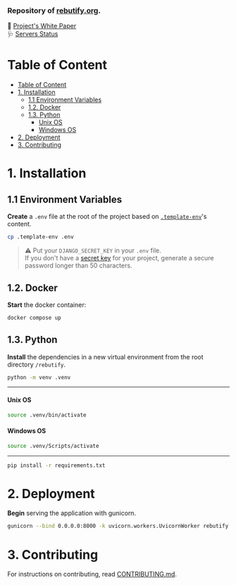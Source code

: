 ### Repository of [rebutify.org](https://www.rebutify.org).

📄 [Project's White Paper](https://docs.google.com/document/d/1YD5JONwXirWWoSGQblhfEtk968Ux9Y2Sgw0Dd9XnpuI)  
🩺 [Servers Status](https://vj0kytyy.status.cron-job.org/)

# Table of Content

- [Table of Content](#table-of-content)
- [1. Installation](#1-installation)
  - [1.1 Environment Variables](#11-environment-variables)
  - [1.2. Docker](#12-docker)
  - [1.3. Python](#13-python)
    - [Unix OS](#unix-os)
    - [Windows OS](#windows-os)
- [2. Deployment](#2-deployment)
- [3. Contributing](#3-contributing)

# 1. Installation

## 1.1 Environment Variables

**Create** a `.env` file at the root of the project based on [`.template-env`](.template-env)'s content.

```bash
cp .template-env .env
```

> :warning: Put your `DJANGO_SECRET_KEY` in your `.env` file.  
> If you don't have a [secret key](https://docs.djangoproject.com/en/5.0/ref/settings/#secret-key) for your project, generate a secure password longer than 50 characters.

## 1.2. Docker

**Start** the docker container:

```bash
docker compose up
```

## 1.3. Python

**Install** the dependencies in a new virtual environment from the root directory `/rebutify`.

```bash
python -m venv .venv
```

---

#### Unix OS

```bash
source .venv/bin/activate
```

#### Windows OS

```bash
source .venv/Scripts/activate
```

---

```bash
pip install -r requirements.txt
```

# 2. Deployment

**Begin** serving the application with gunicorn.

```bash
gunicorn --bind 0.0.0.0:8000 -k uvicorn.workers.UvicornWorker rebutify.asgi:application
```

# 3. Contributing

For instructions on contributing, read [CONTRIBUTING.md](./CONTRIBUTING.md).
